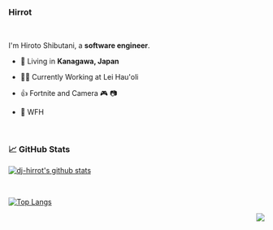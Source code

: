 ### Hirrot
<br/>

I'm Hiroto Shibutani, a **software engineer**.
<br/>

- 🗼 Living in **Kanagawa, Japan**

- 👨‍💻 Currently Working at Lei Hau'oli

- 👍 Fortnite and Camera  🎮 📷

- 🍻 WFH

<br/>

### 📈 GitHub Stats

[![dj-hirrot's github stats](https://github-readme-stats.vercel.app/api?username=dj-hirrot&count_private=true&show_icons=true&theme=radical)](https://github.com/anuraghazra/github-readme-stats)

<br/>

[![Top Langs](https://github-readme-stats.vercel.app/api/top-langs/?username=dj-hirrot&show_icons=true&langs_count=8&layout=compact&theme=radical&hide_border=true)](https://github.com/anuraghazra/github-readme-stats)

<img src="https://komarev.com/ghpvc/?username=dj-hirrot&color=blue&style=flat-square&label=visitors" align="right" />
